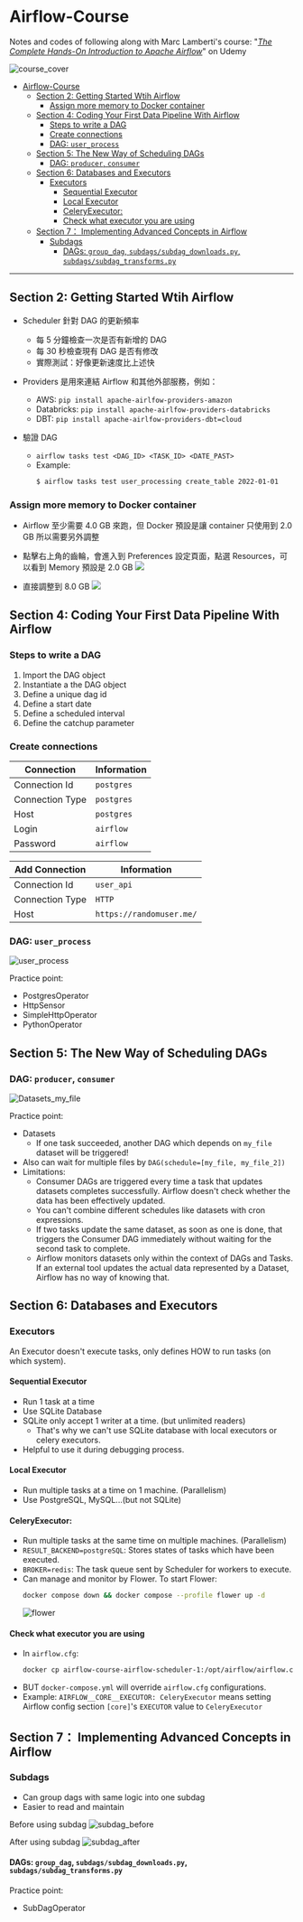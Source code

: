 # Airflow-Course
Notes and codes of following along with Marc Lamberti's course: "*[The Complete Hands-On Introduction to Apache Airflow](https://www.udemy.com/course/the-complete-hands-on-course-to-master-apache-airflow/)*" on Udemy

![course_cover](images/course_cover.png)

- [Airflow-Course](#airflow-course)
  - [Section 2: Getting Started Wtih Airflow](#section-2-getting-started-wtih-airflow)
    - [Assign more memory to Docker container](#assign-more-memory-to-docker-container)
  - [Section 4: Coding Your First Data Pipeline With Airflow](#section-4-coding-your-first-data-pipeline-with-airflow)
    - [Steps to write a DAG](#steps-to-write-a-dag)
    - [Create connections](#create-connections)
    - [DAG: `user_process`](#dag-user_process)
  - [Section 5: The New Way of Scheduling DAGs](#section-5-the-new-way-of-scheduling-dags)
    - [DAG: `producer`, `consumer`](#dag-producer-consumer)
  - [Section 6: Databases and Executors](#section-6-databases-and-executors)
    - [Executors](#executors)
      - [Sequential Executor](#sequential-executor)
      - [Local Executor](#local-executor)
      - [CeleryExecutor:](#celeryexecutor)
      - [Check what executor you are using](#check-what-executor-you-are-using)
  - [Section 7： Implementing Advanced Concepts in Airflow](#section-7-implementing-advanced-concepts-in-airflow)
    - [Subdags](#subdags)
      - [DAGs: `group_dag`, `subdags/subdag_downloads.py`, `subdags/subdag_transforms.py`](#dags-group_dag-subdagssubdag_downloadspy-subdagssubdag_transformspy)

---
## Section 2: Getting Started Wtih Airflow

- Scheduler 針對 DAG 的更新頻率
    - 每 5 分鐘檢查一次是否有新增的 DAG
    - 每 30 秒檢查現有 DAG 是否有修改
    - 實際測試：好像更新速度比上述快

- Providers 是用來連結 Airflow 和其他外部服務，例如：
    - AWS: `pip install apache-airlfow-providers-amazon`
    - Databricks: `pip install apache-airlfow-providers-databricks`
    - DBT: `pip install apache-airlfow-providers-dbt=cloud`

- 驗證 DAG
    - ```airflow tasks test <DAG_ID> <TASK_ID> <DATE_PAST>```
    - Example:
        ```bash
        $ airflow tasks test user_processing create_table 2022-01-01
        ```

### Assign more memory to Docker container

- Airflow 至少需要 4.0 GB 來跑，但 Docker 預設是讓 container 只使用到 2.0 GB
所以需要另外調整

- 點擊右上角的齒輪，會進入到 Preferences 設定頁面，點選 Resources，可以看到 Memory 預設是 2.0 GB
![](https://i.imgur.com/6vjqbyY.png)

- 直接調整到 8.0 GB
![](https://i.imgur.com/EPm8aL3.png)

## Section 4: Coding Your First Data Pipeline With Airflow

### Steps to write a DAG

1. Import the DAG object
2. Instantiate a the DAG object
3. Define a unique dag id
4. Define a start date
5. Define a scheduled interval
6. Define the catchup parameter

### Create connections

| Connection | Information |
| ---- | ---- |
| Connection Id | `postgres`|
| Connection Type | `postgres`|
| Host | `postgres`|
| Login | `airflow`|
| Password | `airflow`|

| Add Connection | Information |
| ---- | ---- |
| Connection Id | `user_api`|
| Connection Type | `HTTP`|
| Host | `https://randomuser.me/`|

### DAG: `user_process`

![user_process](images/user_process.png)

Practice point:
- PostgresOperator
- HttpSensor
- SimpleHttpOperator
- PythonOperator

## Section 5: The New Way of Scheduling DAGs
### DAG: `producer`, `consumer`

![Datasets_my_file](images/Datasets_my_file.png)

Practice point:
- Datasets
  - If one task succeeded, another DAG which depends on `my_file` dataset will be triggered!
- Also can wait for multiple files by `DAG(schedule=[my_file, my_file_2])`
- Limitations:
  - Consumer DAGs are triggered every time a task that updates datasets completes successfully. Airflow doesn't check whether the data has been effectively updated.
  - You can't combine different schedules like datasets with cron expressions.
  - If two tasks update the same dataset, as soon as one is done, that triggers the Consumer DAG immediately without waiting for the second task to complete.
  - Airflow monitors datasets only within the context of DAGs and Tasks. If an external tool updates the actual data represented by a Dataset, Airflow has no way of knowing that.

## Section 6: Databases and Executors

### Executors
An Executor doesn't execute tasks, only defines HOW to run tasks (on which system).

#### Sequential Executor 
- Run 1 task at a time
- Use SQLite Database
- SQLite only accept 1 writer at a time. (but unlimited readers)
  - That's why we can't use SQLite database with local executors or celery executors.
- Helpful to use it during debugging process.

#### Local Executor
-  Run multiple tasks at a time on 1 machine. (Parallelism)
-  Use PostgreSQL, MySQL...(but not SQLite)

#### CeleryExecutor: 
- Run multiple tasks at the same time on multiple machines. (Parallelism)
- `RESULT_BACKEND=postgreSQL`: Stores states of tasks which have been executed.
- `BROKER=redis`: The task queue sent by Scheduler for workers to execute.
- Can manage and monitor by Flower. To start Flower:
  ```bash
  docker compose down && docker compose --profile flower up -d
  ```
  ![flower](images/flower.png)

#### Check what executor you are using
- In `airflow.cfg`:
  ```bash
  docker cp airflow-course-airflow-scheduler-1:/opt/airflow/airflow.cfg .
  ```
- BUT `docker-compose.yml` will override `airflow.cfg` configurations.
- Example: `AIRFLOW__CORE__EXECUTOR: CeleryExecutor` means setting Airflow config section `[core]`'s `EXECUTOR` value to `CeleryExecutor`

## Section 7： Implementing Advanced Concepts in Airflow

### Subdags

- Can group dags with same logic into one subdag
- Easier to read and maintain

Before using subdag
![subdag_before](images/subdag_before.png)

After using subdag
![subdag_after](images/subdag_after.png)

#### DAGs: `group_dag`, `subdags/subdag_downloads.py`, `subdags/subdag_transforms.py`

Practice point:
- SubDagOperator
